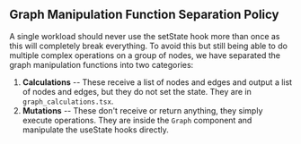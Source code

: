 ## Graph Manipulation Function Separation Policy

A single workload should never use the setState hook more than once as this will completely break everything.
To avoid this but still being able to do multiple complex operations on a group of nodes, we have separated
the graph manipulation functions into two categories:

1. **Calculations** -- These receive a list of nodes and edges and output a list of nodes and edges, but they
   do not set the state. They are in `graph_calculations.tsx`.
2. **Mutations** -- These don't receive or return anything, they simply execute operations. They are inside
   the `Graph` component and manipulate the useState hooks directly.
